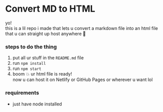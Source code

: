 # Convert MD to HTML

yo!  
this is a lil repo i made that lets u convert a markdown file into an html file that u can straight up host anywhere 🚀

### steps to do the thing

1. put all ur stuff in the `README.md` file  
2. run `npm install`  
3. run `npm start`  
4. boom 💥 ur html file is ready!  
    now u can host it on Netlify or GitHub Pages or wherever u want lol  

### requirements

- just have node installed  
